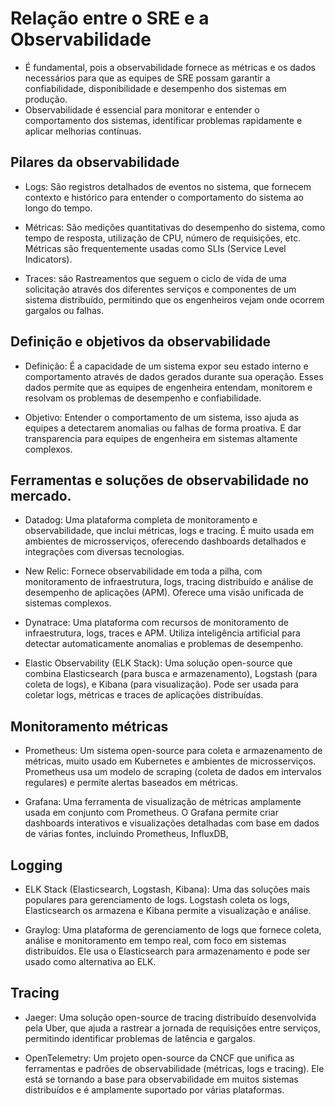 
# Relação entre o SRE e a Observabilidade

-  É fundamental, pois a observabilidade fornece as métricas e os dados necessários para que as equipes de SRE possam garantir a confiabilidade, disponibilidade e desempenho dos sistemas em produção. 
- Observabilidade é essencial para monitorar e entender o comportamento dos sistemas, identificar problemas rapidamente e aplicar melhorias contínuas.

## Pilares da observabilidade

- Logs: São registros detalhados de eventos no sistema, que fornecem contexto e histórico para entender o comportamento do sistema ao longo do tempo.

- Métricas: São medições quantitativas do desempenho do sistema, como tempo de resposta, utilização de CPU, número de requisições, etc. Métricas são frequentemente usadas como SLIs (Service Level Indicators).

- Traces: são Rastreamentos que seguem o ciclo de vida de uma solicitação através dos diferentes serviços e componentes de um sistema distribuído, permitindo que os engenheiros vejam onde ocorrem gargalos ou falhas.

## Definição e objetivos da observabilidade

- Definição: É a capacidade de um sistema expor seu estado interno e comportamento através de dados gerados durante sua operação. Esses dados permite que as equipes de engenheira entendam, monitorem e resolvam os problemas de desempenho e confiabilidade.

- Objetivo: Entender o comportamento de um sistema, isso ajuda as equipes a detectarem anomalias ou falhas de forma proativa. E dar transparencia para equipes de engenheira em sistemas altamente complexos.

## Ferramentas e soluções de observabilidade no mercado.

- Datadog: Uma plataforma completa de monitoramento e observabilidade, que inclui métricas, logs e tracing. É muito usada em ambientes de microsserviços, oferecendo dashboards detalhados e integrações com diversas tecnologias.

- New Relic: Fornece observabilidade em toda a pilha, com monitoramento de infraestrutura, logs, tracing distribuído e análise de desempenho de aplicações (APM). Oferece uma visão unificada de sistemas complexos.

- Dynatrace: Uma plataforma com recursos de monitoramento de infraestrutura, logs, traces e APM. Utiliza inteligência artificial para detectar automaticamente anomalias e problemas de desempenho.

- Elastic Observability (ELK Stack): Uma solução open-source que combina Elasticsearch (para busca e armazenamento), Logstash (para coleta de logs), e Kibana (para visualização). Pode ser usada para coletar logs, métricas e traces de aplicações distribuídas.

## Monitoramento métricas

- Prometheus: Um sistema open-source para coleta e armazenamento de métricas, muito usado em Kubernetes e ambientes de microsserviços. Prometheus usa um modelo de scraping (coleta de dados em intervalos regulares) e permite alertas baseados em métricas.

- Grafana: Uma ferramenta de visualização de métricas amplamente usada em conjunto com Prometheus. O Grafana permite criar dashboards interativos e visualizações detalhadas com base em dados de várias fontes, incluindo Prometheus, InfluxDB,

## Logging

- ELK Stack (Elasticsearch, Logstash, Kibana): Uma das soluções mais populares para gerenciamento de logs. Logstash coleta os logs, Elasticsearch os armazena e Kibana permite a visualização e análise.

- Graylog: Uma plataforma de gerenciamento de logs que fornece coleta, análise e monitoramento em tempo real, com foco em sistemas distribuídos. Ele usa o Elasticsearch para armazenamento e pode ser usado como alternativa ao ELK.

## Tracing

- Jaeger: Uma solução open-source de tracing distribuído desenvolvida pela Uber, que ajuda a rastrear a jornada de requisições entre serviços, permitindo identificar problemas de latência e gargalos.

- OpenTelemetry: Um projeto open-source da CNCF que unifica as ferramentas e padrões de observabilidade (métricas, logs e tracing). Ele está se tornando a base para observabilidade em muitos sistemas distribuídos e é amplamente suportado por várias plataformas.